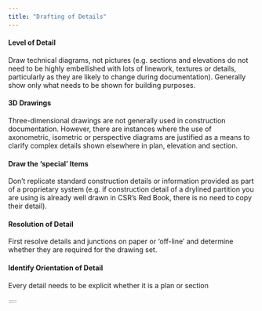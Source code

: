 ```yaml
---
title: "Drafting of Details"
---
```

#### Level of Detail

Draw technical diagrams, not pictures (e.g. sections and elevations do not need to be highly embellished with lots of linework, textures or details, particularly as they are likely to change during documentation).
Generally show only what needs to be shown for building purposes.

#### 3D Drawings

Three-dimensional drawings are not generally used in construction documentation.
However, there are instances where the use of axonometric, isometric or perspective diagrams are justified as a means to clarify complex details shown elsewhere in plan, elevation and section.

#### Draw the ‘special’ Items

Don’t replicate standard construction details or information provided as part of a proprietary system
(e.g. if construction detail of a drylined partition you are using is already well drawn in CSR’s Red Book, there is no need to copy their detail).

#### Resolution of Detail

First resolve details and junctions on paper or ‘off-line’ and determine whether they are required for the drawing set.

#### Identify Orientation of Detail

Every detail needs to be explicit whether it is a plan or section

![05-image](notes/1_Principles/assets/05-image.svg)
